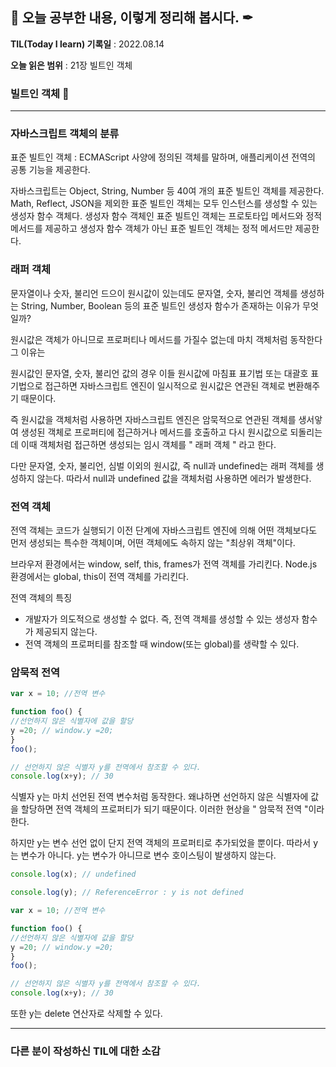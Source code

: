## 📕 오늘 공부한 내용, 이렇게 정리해 봅시다. ✒

**TIL(Today I learn) 기록일** : 2022.08.14

**오늘 읽은 범위** : 21장 빌트인 객체

### 빌트인 객체 📑

---
### 자바스크립트 객체의 분류

표준 빌트인 객체 : ECMAScript 사양에 정의된 객체를 말하며, 애플리케이션 전역의 공통 기능을 제공한다. 

자바스크립트는 Object, String, Number 등 40여 개의 표준 빌트인 객체를 제공한다. 
Math, Reflect, JSON을 제외한 표준 빌트인 객체는 모두 인스턴스를 생성할 수 있는 생성자 함수 객체다. 
생성자 함수 객체인 표준 빌트인 객체는 프로토타입 메서드와 정적 메서드를 제공하고
생성자 함수 객체가 아닌 표준 빌트인 객체는 정적 메서드만 제공한다. 


### 래퍼 객체

문자열이나 숫자, 불리언 드으이 원시값이 있는데도 문자열, 숫자, 불리언 객체를 생성하는 String, Number, Boolean 등의 표준 빌트인 생성자 함수가 존재하는 이유가 무엇일까?

원시값은 객체가 아니므로 프로퍼티나 메서드를 가질수 없는데 마치 객체처럼 동작한다  그 이유는 

원시값인 문자열, 숫자, 불리언 값의 경우 이들 원시값에 마침표 표기법 또는 대괄호 표기법으로 접근하면 자바스크립트 엔진이 일시적으로 원시값은 연관된 객체로 변환해주기 때문이다. 

즉 원시값을 객체처럼 사용하면 자바스크립트 엔진은 암묵적으로 연관된 객체를 생서앟여 생성된 객체로 프로퍼티에 접근하거나 메서드를 호출하고 다시 원시값으로 되돌리는데 
이때 객체처럼 접근하면 생성되는 임시 객체를 " 래퍼 객체 " 라고 한다.

다만 문자열, 숫자, 불리언, 심벌 이외의 원시값, 즉 null과 undefined는 래퍼 객체를 생성하지 않는다.
따라서 null과 undefined 값을 객체처럼 사용하면 에러가 발생한다. 



### 전역 객체 


전역 객체는 코드가 실행되기 이전 단계에 자바스크립트 엔진에 의해 어떤 객체보다도 먼저 생성되는 특수한 객체이며, 어떤 객체에도 속하지 않는 "최상위 객체"이다.

브라우저 환경에서는 window, self, this, frames가 전역 객체를 가리킨다.
Node.js 환경에서는 global, this이 전역 객체를 가리킨다.

전역 객체의 특징
 - 개발자가 의도적으로 생성할 수 없다. 즉, 전역 객체를 생성할 수 있는 생성자 함수가 제공되지 않는다.
 - 전역 객체의 프로퍼티를 참조할 때 window(또는 global)를 생략할 수 있다.
 
### 암묵적 전역 

```js
var x = 10; //전역 변수

function foo() {
//선언하지 않은 식별자에 값을 할당
y =20; // window.y =20;
}
foo();

// 선언하지 않은 식별자 y를 전역에서 참조할 수 있다.
console.log(x+y); // 30
```

식별자 y는 마치 선언된 전역 변수처럼 동작한다. 왜냐하면 선언하지 않은 식별자에 값을 할당하면 전역 객체의 프로퍼티가 되기 때문이다. 
이러한 현상을 " 암묵적 전역 "이라 한다. 

하지만 y는 변수 선언 없이 단지 전역 객체의 프로퍼티로 추가되었을 뿐이다. 따라서 y는 변수가 아니다. y는 변수가 아니므로 변수 호이스팅이 발생하지 않는다. 

```js
console.log(x); // undefined

console.log(y); // ReferenceError : y is not defined

var x = 10; //전역 변수

function foo() {
//선언하지 않은 식별자에 값을 할당
y =20; // window.y =20;
}
foo();

// 선언하지 않은 식별자 y를 전역에서 참조할 수 있다.
console.log(x+y); // 30
```

또한 y는 delete 연산자로 삭제할 수 있다. 

---

### 다른 분이 작성하신 TIL에 대한 소감
